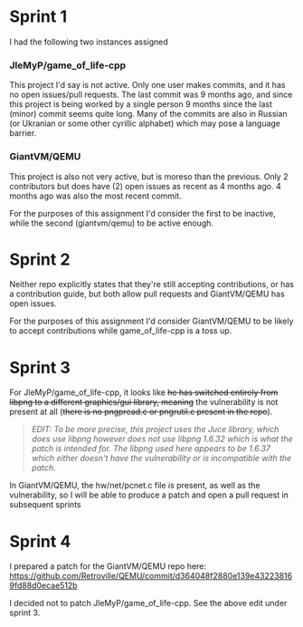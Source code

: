 # Sprint 1

I had the following two instances assigned
### JleMyP/game_of_life-cpp
This project I'd say is not active. Only one user makes commits, and it has no open issues/pull requests. 
The last commit was 9 months ago, and since this project is being worked by a single person 9 months since the last
(minor) commit seems quite long. Many of the commits are also in Russian (or Ukranian or some other cyrillic alphabet) 
which may pose a language barrier.

### GiantVM/QEMU
This project is also not very active, but is moreso than the previous. Only 2 contributors but does have (2) open issues
as recent as 4 months ago. 4 months ago was also the most recent commit. 

For the purposes of this assignment I'd consider the first to be inactive, while the second (giantvm/qemu) to be active enough.

# Sprint 2

Neither repo explicitly states that they're still accepting contributions, or has a contribution guide, but both allow pull requests 
and GiantVM/QEMU has open issues.

For the purposes of this assignment I'd consider GiantVM/QEMU to be likely to accept contributions while game_of_life-cpp is a toss up.

# Sprint 3

For JleMyP/game_of_life-cpp, it looks like ~~he has switched entirely from libpng to a different graphics/gui library, meaning~~ the 
vulnerability is not present at all (~~there is no pngpread.c or pngrutil.c present in the repo~~).
>*EDIT: To be more precise, this project uses the Juce library, which *does* use libpng however does not use libpng 1.6.32 which is what the patch is intended for. The libpng used here appears to be 1.6.37 which either doesn't have the vulnerability or is incompatible with the patch.*

In GiantVM/QEMU, the hw/net/pcnet.c file *is* present, as well as the vulnerability, so I will be able to produce a patch and open a pull request in subsequent sprints

# Sprint 4

I prepared a patch for the GiantVM/QEMU repo here: https://github.com/Retroville/QEMU/commit/d364048f2880e139e432238169fd88d0ecae512b

I decided not to patch JleMyP/game_of_life-cpp. See the above edit under sprint 3.

